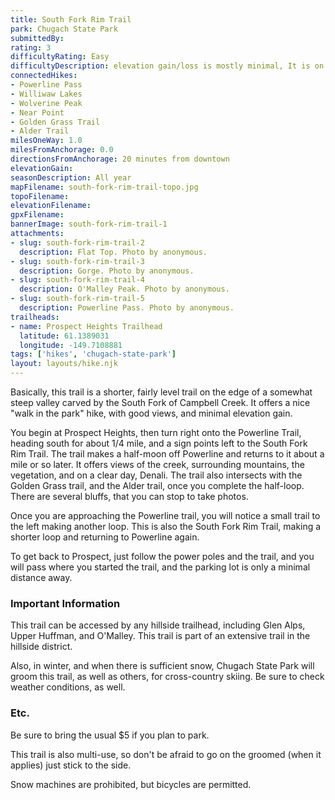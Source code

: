```yaml
---
title: South Fork Rim Trail
park: Chugach State Park
submittedBy: 
rating: 3
difficultyRating: Easy
difficultyDescription: elevation gain/loss is mostly minimal, It is on the hillside network of trails, you also use the Powerline trail.
connectedHikes:
- Powerline Pass
- Williwaw Lakes
- Wolverine Peak
- Near Point
- Golden Grass Trail
- Alder Trail
milesOneWay: 1.0
milesFromAnchorage: 0.0
directionsFromAnchorage: 20 minutes from downtown
elevationGain: 
seasonDescription: All year
mapFilename: south-fork-rim-trail-topo.jpg
topoFilename: 
elevationFilename: 
gpxFilename: 
bannerImage: south-fork-rim-trail-1
attachments:
- slug: south-fork-rim-trail-2
  description: Flat Top. Photo by anonymous.
- slug: south-fork-rim-trail-3
  description: Gorge. Photo by anonymous.
- slug: south-fork-rim-trail-4
  description: O'Malley Peak. Photo by anonymous.
- slug: south-fork-rim-trail-5
  description: Powerline Pass. Photo by anonymous.
trailheads:
- name: Prospect Heights Trailhead
  latitude: 61.1389031
  longitude: -149.7108881
tags: ['hikes', 'chugach-state-park']
layout: layouts/hike.njk
---
```

Basically, this trail is a shorter, fairly level trail on the edge of a somewhat steep valley carved by the South Fork of Campbell Creek. It offers a nice "walk in the park" hike, with good views, and minimal elevation gain.

You begin at Prospect Heights, then turn right onto the Powerline Trail, heading south for about 1/4 mile, and a sign points left to the South Fork Rim Trail. The trail makes a half-moon off Powerline and returns to it about a mile or so later. It offers views of the creek, surrounding mountains, the vegetation, and on a clear day, Denali. The trail also intersects with the Golden Grass trail, and the Alder trail, once you complete the half-loop. There are several bluffs, that you can stop to take photos.

Once you are approaching the Powerline trail, you will notice a small trail to the left making another loop. This is also the South Fork Rim Trail, making a shorter loop and returning to Powerline again.

To get back to Prospect, just follow the power poles and the trail, and you will pass where you started the trail, and the parking lot is only a minimal distance away.

### Important Information

This trail can be accessed by any hillside trailhead, including Glen Alps, Upper Huffman, and O'Malley. This trail is part of an extensive trail in the hillside district.

Also, in winter, and when there is sufficient snow, Chugach State Park will groom this trail, as well as others, for cross-country skiing. Be sure to check weather conditions, as well.

### Etc.

Be sure to bring the usual $5 if you plan to park.

This trail is also multi-use, so don't be afraid to go on the groomed (when it applies) just stick to the side.

Snow machines are prohibited, but bicycles are permitted.